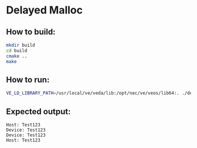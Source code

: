 # Delayed Malloc

## How to build:
```bash
mkdir build
cd build
cmake ..
make
```

## How to run:
```bash
VE_LD_LIBRARY_PATH=/usr/local/ve/veda/lib:/opt/nec/ve/veos/lib64:. ./delayed_malloc
```

## Expected output:
```
Host: Test123
Device: Test123
Device: Test123
Host: Test123
```
